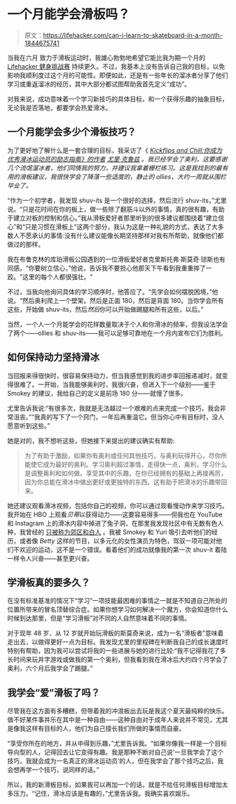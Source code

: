 # 一个月能学会滑板吗？

> 原文：<https://lifehacker.com/can-i-learn-to-skateboard-in-a-month-1844675741>

当我在六月 致力于滑板运动时，我雄心勃勃地希望它能比我为期一个月的 [Lifehacker 健身挑战赛](https://lifehacker.com/health/fitness/lifehacker-fitness-challenge) 持续更久。不过，我基本上没有告诉自己我的目标，以免影响我顺利度过这个月的可能性。即便如此，还是有一些年长的溜冰者分享了他们学习或重返溜冰的经历，其中大部分都试图帮助我首先定义“成功”。



对我来说，成功意味着一个学习新技巧的具体目标，和一个获得乐趣的抽象目标，无论我是否落地，都要学会热爱滑冰。

## 一个月能学会多少个滑板技巧？

为了更好地了解什么是一套合理的目标，我采访了《 [*Kickflips and Chill:你成为优秀滑冰运动员的励志指南》的作者*](https://amzn.to/3hTBQX2) *[尤里·克鲁兹](https://www.instagram.com/thegnarlynurse/)* *。我已经学会了奥利，这要感谢几个流氓溜冰者，他们同情我的努力，并建议我拿着栅栏练习。这是我找到的最有用的滑板建议，我很快学会了降落一些适度的，静止的 ollies，大约一周就从围栏毕业了。*

“作为一个初学者，我发现 shuv-its 是一个很好的选择，然后流行 shuv-its，”尤里说。“只是花时间在你的板上，做一些除了翻筋斗以外的事情，真的很有趣，有助于建立对板的控制和信心。”我从滑板爱好者那里听到的很多建议都围绕着“建立信心”和“只是习惯在滑板上”这两个部分，我认为这是一种礼貌的方式，表达了大多数人不愿承认的事情:没有什么建议能像长期坚持那样对我有所帮助，就像他们都做过的那样。

我在布鲁克林的库珀滑板公园遇到的一位滑板爱好者克里斯托弗·斯莫奇·琼斯也有同感。“你要树立信心，”他说，告诉我不要担心他那天下午看到我重重摔了一跤。"这里的每个人都很强壮。"

不过，当我向他询问具体的学习顺序时，他答应了。“先学会如何摆脱困境，”他说。“然后奥利爬上一个壁架。然后是正面 180，然后是背面 180。当你学会所有这些，开始做 shuv-its，然后*然后*你可以开始做踢腿和所有这些，以后。”

当然，一个人一个月能学会的花样数量取决于个人和你滑冰的频率，但我设法学会了两个——ollies 和 shuv-its——我可以足够可靠地在一个月内宣布它们为胜利。

## 如何保持动力坚持滑冰

当回报来得很快时，很容易保持动力，但当我感觉到我的进步率回报递减时，就变得很难了。一开始，当我能够奥利时，我很兴奋，但进入下一个级别——鉴于 Smokey 的建议，我给自己的定义是前场 180 分——就慢了很多。

尤里告诉我说:“有很多次，我就是无法越过一个艰难的点来完成一个技巧，我会非常沮丧。”“我真的写下了一个窍门，一年后再重温它。但当你心中有目标时，没人愿意听到这些。”

她是对的，我不想听这些，但她接下来提出的建议确实有帮助:

> 为了有助于激励，如果你有奥利或任何其他技巧，与奥利玩得开心，尽你所能使它成为最好的奥利。学习奥利超过事情，走得快一点，奥利，学习什么是调整奥利和如何做。享受其中的乐趣，在你已经拥有的基础上再接再厉，因为你总能在滑冰中做出更好或更独特的东西。这有助于把滑冰的乐趣带回来。

她还建议观看滑冰视频，包括你自己的视频，你可以通过观看慢动作来学习技巧。我开始在 HBO 上观看*贝蒂*以获得动力——这要容易得多——但我也在 YouTube 和 Instagram 上的滑冰内容中掉进了兔子洞，在那里我发现社区中有无数有色人种，我曾经的 [只被称为郊区和白人](https://lifehacker.com/can-i-learn-to-skateboard-in-my-30s-1847081610) 。我被 Smokey 和 Yuri 吸引去听他们的经历，或者像 *Betty* 这样的节目，以多元化的女性演员为特色，驾驭一项可能对他们不欢迎的运动，这不是一个错误。看着他们的成功就像我的第一次 shuv-it 着陆一样令人兴奋——甚至更兴奋。

## 学滑板真的要多久？

在没有标准基准的情况下“学习”一项技能最困难的事情之一就是不知道自己所处的位置所带来的冒名顶替综合症。如果你想学习如何解决一个魔方，你会知道你什么时候到达那里，但是“学习滑板”对不同的人自然意味着不同的事情。

对于现年 48 岁、从 12 岁就开始玩滑板的斯莫奇来说，成为一名“滑板者”意味着走出去，以做得更好一点为目标。我发现尤里的里程碑在判断我自己的成长速度时特别有帮助，因为我可以尝试将我的一些进展与她的进行比较:“我不记得我花了多长时间来玩井字游戏或做我的第一个奥利，但我看到我在滑冰后大约四个月学会了奥利，六个月后我学会了踢腿。”

## 我学会“爱”滑板了吗？

尽管我在这方面有多糟糕，但带着我的冲浪板出去玩是我这个夏天最纯粹的快乐。做不好某件事并乐在其中是一种自由——这种自由对于成年人来说并不常见，尤其是像我这样有目标的人，他们为自己擅长我们所做的事情而自豪。

“享受你所在的地方，并从中得到乐趣，”尤里告诉我。“如果你像我一样是一个目标导向型的人，记得回去让它变得有趣。我是那种不断对自己说‘一旦我学会了这个技巧，我就会成为一名真正的滑冰运动员’的人，但在我学会了那个技巧之后，我会想再学一个技巧，说同样的话。”

所以，我的新滑板目标，如果我可以再加一个的话，就是不给任何滑板目标增加太多压力。“记住，滑冰应该是有趣的，”尤里告诉我。我确实喜欢娱乐。